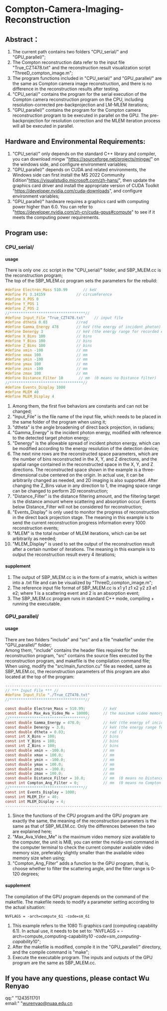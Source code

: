 # Compton-Camera-Imaging-Reconstruction
## Abstract：
1. The current path contains two folders "CPU_serial/" and "GPU_parallel/";<br>
2. The Compton reconstruction data refer to the input file "True_CZT478.txt" and the reconstruction result visualization script "ThreeD_compton_image.m";<br>
3. The program functions included in "CPU_serial/" and "GPU_parallel/" are the same as Compton camera image reconstruction, and there is no difference in the reconstruction results after testing.<br>
4. "CPU_serial/" contains the program for the serial execution of the Compton camera reconstruction program on the CPU, including resolution-corrected pre-backprojection and LM-MLEM iterations;<br>
5. "GPU_parallel/" contains the program for the Compton camera reconstruction program to be executed in parallel on the GPU. The pre-backprojection for resolution correction and the MLEM iteration process will all be executed in parallel.<br>

## Hardware and Environmental Requirements:

1. "CPU_serial/" only depends on the standard C++ library and compiler, you can download mingw "https://sourceforge.net/projects/mingw/" on the windows side, and configure environment variables;<br>
2. "GPU_parallel/" depends on CUDA and related environments, the Windows side can first install the MS 2022 Community Edition"https://visualstudio.microsoft.com/zh-hans/", then update the graphics card driver and install the appropriate version of CUDA Toolkit "https://developer.nvidia.com/cuda-downloads", and configure environment variables;
3. "GPU_parallel/" hardware requires a graphics card with computing power higher than 6.0. You can refer to "https://developer.nvidia.com/zh-cn/cuda-gpus#compute" to see if it meets the computing power requirements.<br>

## Program use:
### CPU_serial/
#### usage
There is only one .cc script in the "CPU_serial/" folder, and SBP_MLEM.cc is the reconstruction program;<br>
The top of the SBP_MLEM.cc program sets the parameters for the rebuild:<br>
```C
#define Electron_Mass 510.99       // keV
#define Pi 3.14159              // circumference
#define X_POS 0
#define Y_POS 1
#define Z_POS 2
//**********************************//
#define Input_File "True_CZT478.txt"    // input file
#define dtheta 0.03             //rad
#define Gamma_Energy 478        // keV (the energy of incident photon)
#define Denergy 3               // keV (the energy range for recorded events)
#define X_Bins 100              // bins
#define Y_Bins 100              // bins
#define Z_Bins 100              // bins
#define xmin -100               // mm
#define xmax 100                // mm
#define ymin -100               // mm
#define ymax 100                // mm
#define zmin -100               // mm
#define zmax 100                // mm
#define Distance_Filter 10       // mm  (0 means no Distance filter)
//*********************************//
#define Events_Display 1000
#define MLEM 40
#define MLEM_Display 4
```
1. Among them, the first five behaviors are constants and can not be changed;  
2. "Input_File" is the file name of the input file, which needs to be placed in the same folder of the program when using it;  
3. "dtheta" is the angle broadening of direct back projection, in radians;  
4. "Gamma_Energy" is the incident photon energy, modified with reference to the detected target photon energy;  
5. "Denergy" is the allowable spread of incident photon energy, which can be modified according to the energy resolution of the detection device;  
6. The next nine rows are the reconstructed space parameters, which are the number of bins reconstructed in the X, Y, and Z directions, and the spatial range contained in the reconstructed space in the X, Y, and Z directions. The reconstructed space shown in the example is a three-dimensional cube centered on the origin. In actual use, it can be arbitrarily changed as needed, and 2D imaging is also supported. After changing the Z_Bins value in any direction to 1, the imaging space range can be changed to perform 2D reconstruction;  
7. "Distance_Filter" is the distance filtering amount, and the filtering target is the distance amount where scattering and absorption occur. Events below Distance_Filter will not be considered for reconstruction;  
8. "Events_Display" is only used to monitor the progress of reconstruction in the direct back projection stage. The meaning in this example is to send the current reconstruction progress information every 1000 reconstruction events;
9. "MLEM" is the total number of MLEM iterations, which can be set arbitrarily as needed;
10. "MLEM_Display" is used to set the output of the reconstruction result after a certain number of iterations. The meaning in this example is to output the reconstruction result every 4 iterations;
#### supplement
1. The output of SBP_MLEM.cc is in the form of a matrix, which is written into a .txt file and can be visualized by "ThreeD_compton_image.m";  
2. The reference input file format of SBP_MLEM.cc is x1 y1 z1 x2 y2 z3 e1 e2; where 1 is a scattering event and 2 is an absorption event;  
3. The SBP_MLEM.cc program runs in standard C++ mode, compiling + running the executable.

### GPU_parallel/
#### usage
There are two folders "include" and "src" and a file "makefile" under the "GPU_parallel/" folder;  
Among them, "include" contains the header files required for the reconstruction program, "src" contains the source files executed by the reconstruction program, and makefile is the compilation command file;  
When using, modify the "src/main_function.cu" file as needed, same as SBP_MLEM.cc, the reconstruction parameters of this program are also located at the top of the program:

```C
------------------------------------------------------------------------------------------
// *** Input File *** //
#define Input_File "./True_CZT478.txt" 
//**********************************//

const double Electron_Mass = 510.99;        // keV
const double Max_Ava_Video_Me = 10000;      // the maximum video memory that can be used (unit MiB)
//**********************************//
const double Gamma_Energy = 478.0;          // keV (the energy of incident photon)
const double Denergy = 3.0;                 // keV (the energy range for recorded events)
const double dtheta = 0.03;                 // rad ()
const int X_Bins = 100;                     // bins
const int Y_Bins = 100;                     // bins
const int Z_Bins = 100;                     // bins
const double xmin = -100.0;                 // mm
const double xmax = 100.0;                  // mm
const double ymin = -100.0;                 // mm
const double ymax = 100.0;                  // mm
const double zmin = -100.0;                 // mm
const double zmax = 100.0;                  // mm   
const double Distance_Filter = 10.0;        // mm  (0 means no Distance filter)
const int Compton_Ang_Filter = 0;           // mm  (0 means no Compton scattering angle filter)
//*********************************//
const int Events_Display = 1000;
const int MLEM_Itr = 40;
const int MLEM_Display = 4;
------------------------------------------------------------------------------------------
```
1. Since the functions of the CPU program and the GPU program are exactly the same, the meaning of the reconstruction parameters is the same as that of SBP_MLEM.cc. Only the differences between the two are explained here;  
2. "Max_Ava_Video_Me" is the maximum video memory size available to the computer, the unit is MiB, you can enter the nvidia-smi command in the computer terminal to check the current computer available video memory size, preferably slightly smaller than the available video memory size when using;
3. "Compton_Ang_Filter" adds a function to the GPU program, that is, choose whether to filter the scattering angle, and the filter range is 0-120 degrees;  
#### supplement
The compilation of the GPU program depends on the command of the makefile. The makefile needs to modify a parameter setting according to the actual situation:
```Shell
NVFLAGS = -arch=compute_61 -code=sm_61
```
1. This example refers to the 1080 Ti graphics card (computing capability 6.1). In actual use, it needs to be set to: "NVFLAGS = -arch=compute_computing-capability*10 -code=sm_computing-capability*10";  
2. After the makefile is modified, compile it in the "GPU_parallel/" directory, and the compile command is "make";  
3. Execute the executable program.
The inputs and outputs of the GPU program are the same as SBP_MLEM.cc.

## If you have any questions, please contact Wu Renyao  
qq:"    "1243511701  
email:" "wurenyao@nuaa.edu.cn
